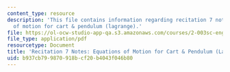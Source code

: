 ```yaml
---
content_type: resource
description: 'This file contains information regarding recitation 7 notes: equations
  of motion for cart & pendulum (lagrange).'
file: https://ol-ocw-studio-app-qa.s3.amazonaws.com/courses/2-003sc-engineering-dynamics-fall-2011/b937cb799870918bcf20b4043f046b80_MIT2_003SCF11_rec7notes1.pdf
file_type: application/pdf
resourcetype: Document
title: 'Recitation 7 Notes: Equations of Motion for Cart & Pendulum (Lagrange)'
uid: b937cb79-9870-918b-cf20-b4043f046b80
---
```


